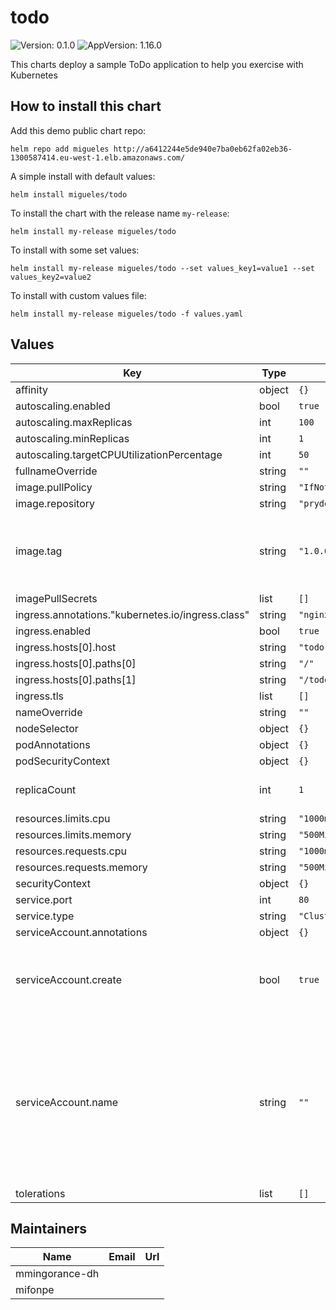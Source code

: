 # todo

![Version: 0.1.0](https://img.shields.io/badge/Version-0.1.0-informational?style=flat-square) ![AppVersion: 1.16.0](https://img.shields.io/badge/AppVersion-1.16.0-informational?style=flat-square)

This charts deploy a sample ToDo application to help you exercise with Kubernetes

## How to install this chart

Add this demo public chart repo:

```console
helm repo add migueles http://a6412244e5de940e7ba0eb62fa02eb36-1300587414.eu-west-1.elb.amazonaws.com/
```

A simple install with default values:

```console
helm install migueles/todo
```

To install the chart with the release name `my-release`:

```console
helm install my-release migueles/todo
```

To install with some set values:

```console
helm install my-release migueles/todo --set values_key1=value1 --set values_key2=value2
```

To install with custom values file:

```console
helm install my-release migueles/todo -f values.yaml
```

## Values

| Key | Type | Default | Description |
|-----|------|---------|-------------|
| affinity | object | `{}` |  |
| autoscaling.enabled | bool | `true` |  |
| autoscaling.maxReplicas | int | `100` |  |
| autoscaling.minReplicas | int | `1` |  |
| autoscaling.targetCPUUtilizationPercentage | int | `50` |  |
| fullnameOverride | string | `""` |  |
| image.pullPolicy | string | `"IfNotPresent"` |  |
| image.repository | string | `"prydonius/todo"` |  |
| image.tag | string | `"1.0.0"` | Overrides the image tag whose default is the chart version. |
| imagePullSecrets | list | `[]` |  |
| ingress.annotations."kubernetes.io/ingress.class" | string | `"nginx"` |  |
| ingress.enabled | bool | `true` |  |
| ingress.hosts[0].host | string | `"todo.migueles.com"` |  |
| ingress.hosts[0].paths[0] | string | `"/"` |  |
| ingress.hosts[0].paths[1] | string | `"/todo"` |  |
| ingress.tls | list | `[]` |  |
| nameOverride | string | `""` |  |
| nodeSelector | object | `{}` |  |
| podAnnotations | object | `{}` |  |
| podSecurityContext | object | `{}` |  |
| replicaCount | int | `1` | Number of replicas to run |
| resources.limits.cpu | string | `"1000m"` |  |
| resources.limits.memory | string | `"500Mi"` |  |
| resources.requests.cpu | string | `"1000m"` |  |
| resources.requests.memory | string | `"500Mi"` |  |
| securityContext | object | `{}` |  |
| service.port | int | `80` |  |
| service.type | string | `"ClusterIP"` |  |
| serviceAccount.annotations | object | `{}` |  |
| serviceAccount.create | bool | `true` | Specifies whether a service account should be created |
| serviceAccount.name | string | `""` | The name of the service account to use. -- If not set and create is true, a name is generated using the fullname template |
| tolerations | list | `[]` |  |

## Maintainers

| Name | Email | Url |
| ---- | ------ | --- |
| mmingorance-dh |  |  |
| mifonpe |  |  |
